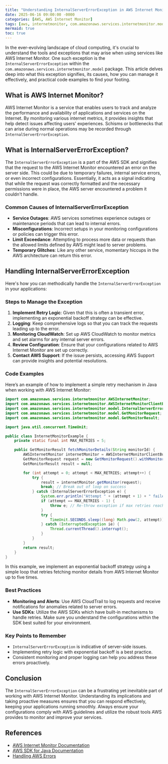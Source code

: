 ```yaml
---
title: "Understanding InternalServerErrorException in AWS Internet Monitor"
date: 2025-06-16 09:00:00 -0000
categories: [AWS, AWS Internet Monitor]
tags: [aws, internetmonitor, com.amazonaws.services.internetmonitor.model]
mermaid: true
toc: true
---
```



In the ever-evolving landscape of cloud computing, it's crucial to understand the tools and exceptions that may arise when using services like AWS Internet Monitor. One such exception is the `InternalServerErrorException` within the `com.amazonaws.services.internetmonitor.model` package. This article delves deep into what this exception signifies, its causes, how you can manage it effectively, and practical code examples to find your footing.

## What is AWS Internet Monitor?

AWS Internet Monitor is a service that enables users to track and analyze the performance and availability of applications and services on the Internet. By monitoring various internet metrics, it provides insights that help detect issues affecting users' experiences. Schisms or bottlenecks that can arise during normal operations may be recorded through `InternalServerErrorException`.

## What is InternalServerErrorException?

The `InternalServerErrorException` is a part of the AWS SDK and signifies that the request to the AWS Internet Monitor encountered an error on the server side. This could be due to temporary failures, internal service errors, or even incorrect configurations. Essentially, it acts as a signal indicating that while the request was correctly formatted and the necessary permissions were in place, the AWS server encountered a problem it couldn't handle.

### Common Causes of InternalServerErrorException

- **Service Outages**: AWS services sometimes experience outages or maintenance periods that can lead to internal errors.
- **Misconfigurations**: Incorrect setups in your monitoring configurations or policies can trigger this error.
- **Limit Exceedance**: Attempting to process more data or requests than the allowed limits defined by AWS might lead to server problems.
- **Temporary Glitches**: Like any other service, momentary hiccups in the AWS architecture can return this error.

## Handling InternalServerErrorException

Here's how you can methodically handle the `InternalServerErrorException` in your applications:

### Steps to Manage the Exception

1. **Implement Retry Logic**: Given that this is often a transient error, implementing an exponential backoff strategy can be effective.
2. **Logging**: Keep comprehensive logs so that you can track the requests leading up to the error.
3. **Monitoring CloudWatch**: Set up AWS CloudWatch to monitor metrics and set alarms for any internal server errors.
4. **Review Configuration**: Ensure that your configurations related to AWS Internet Monitor are set up correctly.
5. **Contact AWS Support**: If the issue persists, accessing AWS Support can provide insights and potential resolutions.

### Code Examples

Here’s an example of how to implement a simple retry mechanism in Java when working with AWS Internet Monitor:

```java
import com.amazonaws.services.internetmonitor.AWSInternetMonitor;
import com.amazonaws.services.internetmonitor.AWSInternetMonitorClientBuilder;
import com.amazonaws.services.internetmonitor.model.InternalServerErrorException;
import com.amazonaws.services.internetmonitor.model.GetMonitorRequest;
import com.amazonaws.services.internetmonitor.model.GetMonitorResult;

import java.util.concurrent.TimeUnit;

public class InternetMonitorExample {
    private static final int MAX_RETRIES = 5;

    public GetMonitorResult fetchMonitorDetails(String monitorId) {
        AWSInternetMonitor internetMonitor = AWSInternetMonitorClientBuilder.defaultClient();
        GetMonitorRequest request = new GetMonitorRequest().withMonitorId(monitorId);
        GetMonitorResult result = null;

        for (int attempt = 0; attempt < MAX_RETRIES; attempt++) {
            try {
                result = internetMonitor.getMonitor(request);
                break; // Break out of loop on success
            } catch (InternalServerErrorException e) {
                System.err.println("Attempt " + (attempt + 1) + " failed: " + e.getMessage());
                if (attempt == MAX_RETRIES - 1) {
                    throw e; // Re-throw exception if max retries reached
                }
                try {
                    TimeUnit.SECONDS.sleep((long) Math.pow(2, attempt)); // Exponential backoff
                } catch (InterruptedException ie) {
                    Thread.currentThread().interrupt();
                }
            }
        }
        return result;
    }
}
```

In this example, we implement an exponential backoff strategy using a simple loop that retries fetching monitor details from AWS Internet Monitor up to five times.

### Best Practices

- **Monitoring and Alerts**: Use AWS CloudTrail to log requests and receive notifications for anomalies related to server errors.
- **Use SDKs**: Utilize the AWS SDKs which have built-in mechanisms to handle retries. Make sure you understand the configurations within the SDK best suited for your environment.

### Key Points to Remember

- `InternalServerErrorException` is indicative of server-side issues.
- Implementing retry logic with exponential backoff is a best practice.
- Consistent monitoring and proper logging can help you address these errors proactively.

## Conclusion

The `InternalServerErrorException` can be a frustrating yet inevitable part of working with AWS Internet Monitor. Understanding its implications and taking proactive measures ensures that you can respond effectively, keeping your applications running smoothly. Always ensure your configurations comply with AWS guidelines and utilize the robust tools AWS provides to monitor and improve your services.

## References

- [AWS Internet Monitor Documentation](https://docs.aws.amazon.com/internet-monitor/latest/userguide/what-is.html)
- [AWS SDK for Java Documentation](https://docs.aws.amazon.com/sdk-for-java/latest/developer-guide/home.html)
- [Handling AWS Errors](https://docs.aws.amazon.com/general/latest/gr/aws_service_errors.html)
